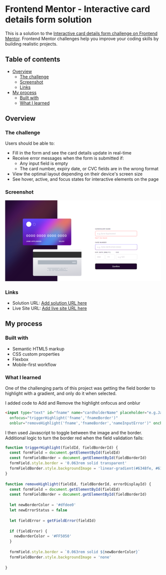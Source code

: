 # Frontend Mentor - Interactive card details form solution

This is a solution to the [Interactive card details form challenge on Frontend Mentor](https://www.frontendmentor.io/challenges/interactive-card-details-form-XpS8cKZDWw). Frontend Mentor challenges help you improve your coding skills by building realistic projects. 

## Table of contents

- [Overview](#overview)
  - [The challenge](#the-challenge)
  - [Screenshot](#screenshot)
  - [Links](#links)
- [My process](#my-process)
  - [Built with](#built-with)
  - [What I learned](#what-i-learned)



## Overview

### The challenge

Users should be able to:

- Fill in the form and see the card details update in real-time
- Receive error messages when the form is submitted if:
  - Any input field is empty
  - The card number, expiry date, or CVC fields are in the wrong format
- View the optimal layout depending on their device's screen size
- See hover, active, and focus states for interactive elements on the page

### Screenshot

![](./images/Screenshot.png)


### Links

- Solution URL: [Add solution URL here](https://your-solution-url.com)
- Live Site URL: [Add live site URL here](https://your-live-site-url.com)

## My process

### Built with

- Semantic HTML5 markup
- CSS custom properties
- Flexbox
- Mobile-first workflow

### What I learned

One of the challenging parts of this project was getting the field border to highlight with a gradient, and only do it when selected.

I added code to Add and Remove the highlight onfocus and onblur 

```html
<input type="text" id="fname" name="cardholderName" placeholder="e.g.Jane Appleseed"
  onfocus="triggerHighlight('fname','fnameBorder')"
  onblur="removeHighlight('fname','fnameBorder','nameInputError')" onchange="updateCardName()">

```

I then used Javascript to toggle between the image and the border.  Additional logic to turn the border red when the field validation fails:

```js
function triggerHighlight(fieldId, fieldBorderId) {
  const formField = document.getElementById(fieldId)
  const formFieldBorder = document.getElementById(fieldBorderId)
  formField.style.border = '0.063rem solid transparent'
  formFieldBorder.style.backgroundImage = 'linear-gradient(#6348fe, #610595)'
}

function removeHighlight(fieldId, fieldBorderId, errorDisplayId) {
  const formField = document.getElementById(fieldId)
  const formFieldBorder = document.getElementById(fieldBorderId)

  let newBorderColor = '#dfdee0'
  let newErrorStatus = false

  let fieldError = getFieldError(fieldId)

  if (fieldError) {
    newBorderColor = '#FF5050'
  }

  formField.style.border = `0.063rem solid ${newBorderColor}`
  formFieldBorder.style.backgroundImage = 'none'

}
```

